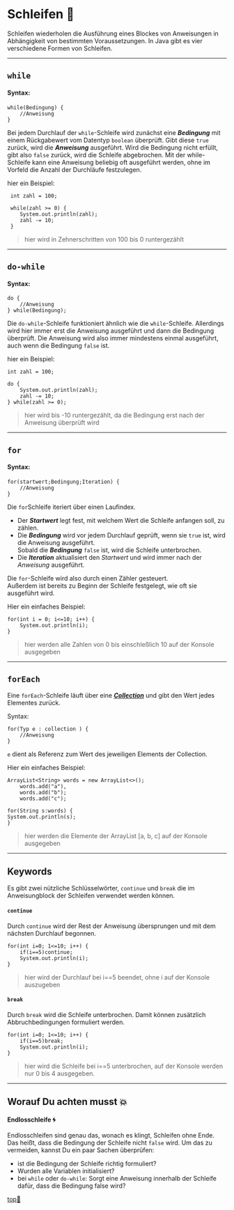 # Schleifen :ribbon:


Schleifen wiederholen die Ausführung eines Blockes von Anweisungen in Abhängigkeit von bestimmten Voraussetzungen.
In Java gibt es vier verschiedene Formen von Schleifen.

---

## `while`

#### Syntax:
    
    while(Bedingung) {
        //Anweisung
    }

Bei jedem Durchlauf der `while`-Schleife wird zunächst eine ___Bedingung___ mit einem Rückgabewert vom Datentyp `boolean` überprüft. Gibt diese `true` zurück, wird die ___Anweisung___ ausgeführt. Wird die Bedingung nicht erfüllt, gibt also `false` zurück, wird die Schleife abgebrochen. Mit der while-Schleife kann eine Anweisung beliebig oft ausgeführt werden, ohne im Vorfeld die Anzahl der Durchläufe festzulegen.

hier ein Beispiel:

     int zahl = 100;
     
     while(zahl >= 0) {
        System.out.println(zahl);
        zahl -= 10;
     }
>hier wird in Zehnerschritten von 100 bis 0 runtergezählt

---

## `do-while`

#### Syntax:

    do {
        //Anweisung
    } while(Bedingung);

Die `do-while`-Schleife funktioniert ähnlich wie die `while`-Schleife. Allerdings wird hier immer erst die Anweisung ausgeführt und dann die Bedingung überprüft. Die Anweisung wird also immer mindestens einmal ausgeführt, auch wenn die Bedingung `false` ist.

hier ein Beispiel:

    int zahl = 100;
    
    do {
        System.out.println(zahl);
        zahl -= 10;
    } while(zahl >= 0);
>hier wird bis -10 runtergezählt, da die Bedingung erst nach der Anweisung überprüft wird

---

## `for`

#### Syntax:

    for(startwert;Bedingung;Iteration) {
        //Anweisung
    }
    
Die `for`Schleife iteriert über einen Laufindex.  
- Der ___Startwert___ legt fest, mit welchem Wert die Schleife anfangen soll, zu zählen.  
- Die ___Bedingung___  wird vor jedem Durchlauf geprüft, wenn sie `true` ist, wird die Anweisung ausgeführt.   
Sobald die ___Bedingung___ `false` ist, wird die Schleife unterbrochen.   
- Die ___Iteration___ aktualisiert den _Startwert_ und wird immer nach der _Anweisung_ ausgeführt.

Die `for`-Schleife wird also durch einen Zähler gesteuert.  
Außerdem ist bereits zu Beginn der Schleife festgelegt, wie oft sie ausgeführt wird.

Hier ein einfaches Beispiel:

    for(int i = 0; i<=10; i++) {
        System.out.println(i);
    }
>hier werden alle Zahlen von 0 bis einschleßlich 10 auf der Konsole ausgegeben

---

## `forEach`

Eine `forEach`-Schleife läuft über eine [___Collection___](https://github.com/DH-Cologne/java-wegweiser/blob/master/articles/Collections-Framework.md) und gibt den Wert jedes Elementes zurück. 

Syntax:

    for(Typ e : collection ) {
        //Anweisung
    }
    
 `e` dient als Referenz zum Wert des jeweiligen Elements der Collection.
 
 Hier ein einfaches Beispiel:
 
    ArrayList<String> words = new ArrayList<>();
        words.add("a"),
        words.add("b");
        words.add("c");
		
    for(String s:words) {
	System.out.println(s);
    }
>hier werden die Elemente der ArrayList [a, b, c] auf der Konsole ausgegeben

---

## Keywords

Es gibt zwei nützliche Schlüsselwörter, `continue` und `break` die im Anweisungblock der Schleifen verwendet werden können.

#### `continue`

Durch `continue` wird der Rest der Anweisung übersprungen und mit dem nächsten Durchlauf begonnen.

    for(int i=0; 1<=10; i++) {
        if(i==5)continue;
        System.out.println(i);
    }
>hier wird der Durchlauf bei i==5 beendet, ohne i auf der Konsole auszugeben

#### `break`

Durch `break` wird die Schleife unterbrochen. Damit können zusätzlich Abbruchbedingungen formuliert werden.

    for(int i=0; 1<=10; i++) {
        if(i==5)break;
        System.out.println(i);
    }
>hier wird die Schleife bei i==5 unterbrochen, auf der Konsole werden nur 0 bis 4 ausgegeben.

---

## Worauf Du achten musst :collision:

#### Endlosschleife :cyclone:

Endlosschleifen sind genau das, wonach es klingt, Schleifen ohne Ende. Das heißt, dass die Bedingung der Schleife nicht `false` wird. Um das zu vermeiden, kannst Du ein paar Sachen überprüfen:
- ist die Bedingung der Schleife richtig formuliert?
- Wurden alle Variablen initialisiert?
- bei `while` oder `do-while`: Sorgt eine Anweisung innerhalb der Schleife dafür, dass die Bedingung false wird?


<!-- Dieser Link sollte am Ende der Datei stehen! -->
<a class="top-link" href="#" title="Zum Anfang scrollen!">top:balloon:</a>
